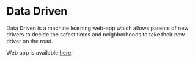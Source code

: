 # Data Driven

Data Driven is a machine learning web-app which allows parents of new drivers to decide the safest times and neighborhoods to take their new driver on the road.

Web app is available [here](http://bit.ly/insight_dd).

